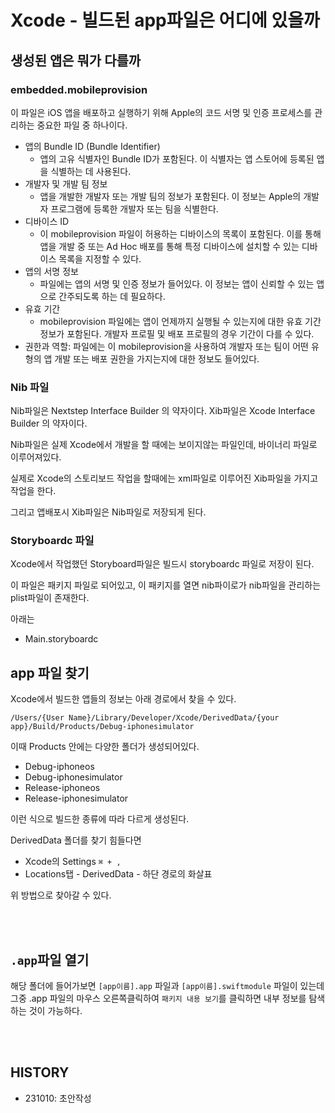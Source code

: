 # Xcode - 빌드된 app파일은 어디에 있을까

## 생성된 앱은 뭐가 다를까

### embedded.mobileprovision

이 파일은 iOS 앱을 배포하고 실행하기 위해 Apple의 코드 서명 및 인증 프로세스를 관리하는 중요한 파일 중 하나이다.

- 앱의 Bundle ID (Bundle Identifier)
    - 앱의 고유 식별자인 Bundle ID가 포함된다. 이 식별자는 앱 스토어에 등록된 앱을 식별하는 데 사용된다.
- 개발자 및 개발 팀 정보
    - 앱을 개발한 개발자 또는 개발 팀의 정보가 포함된다. 이 정보는 Apple의 개발자 프로그램에 등록한 개발자 또는 팀을 식별한다.
- 디바이스 ID
    - 이 mobileprovision 파일이 허용하는 디바이스의 목록이 포함된다. 이를 통해 앱을 개발 중 또는 Ad Hoc 배포를 통해 특정 디바이스에 설치할 수 있는 디바이스 목록을 지정할 수 있다.
- 앱의 서명 정보
    - 파일에는 앱의 서명 및 인증 정보가 들어있다. 이 정보는 앱이 신뢰할 수 있는 앱으로 간주되도록 하는 데 필요하다.
- 유효 기간
    - mobileprovision 파일에는 앱이 언제까지 실행될 수 있는지에 대한 유효 기간 정보가 포함된다. 개발자 프로필 및 배포 프로필의 경우 기간이 다를 수 있다.
- 권한과 역할: 파일에는 이 mobileprovision을 사용하여 개발자 또는 팀이 어떤 유형의 앱 개발 또는 배포 권한을 가지는지에 대한 정보도 들어있다.

### Nib 파일
Nib파일은 Nextstep Interface Builder 의 약자이다. 
Xib파일은 Xcode Interface Builder 의 약자이다. 

Nib파일은 실제 Xcode에서 개발을 할 때에는 보이지않는 파일인데,
바이너리 파일로 이루어져있다.

실제로 Xcode의 스토리보드 작업을 할때에는 xml파일로 이루어진 Xib파일을 가지고 작업을 한다. 

그리고 앱배포시 Xib파일은 Nib파일로 저장되게 된다. 

### Storyboardc 파일

Xcode에서 작업했던 Storyboard파일은 빌드시 storyboardc 파일로 저장이 된다.

이 파일은 패키지 파일로 되어있고, 이 패키지를 열면 nib파이로가 nib파일을 관리하는 plist파일이 존재한다. 

아래는 

- Main.storyboardc


## app 파일 찾기
Xcode에서 빌드한 앱들의 정보는 아래 경로에서 찾을 수 있다.

```
/Users/{User Name}/Library/Developer/Xcode/DerivedData/{your app}/Build/Products/Debug-iphonesimulator
```

이때 Products 안에는 다양한 폴더가 생성되어있다.
- Debug-iphoneos
- Debug-iphonesimulator
- Release-iphoneos
- Release-iphonesimulator

이런 식으로 빌드한 종류에 따라 다르게 생성된다.  



DerivedData 폴더를 찾기 힘들다면

- Xcode의 Settings `⌘ + ,`
- Locations탭 - DerivedData - 하단 경로의 화살표

위 방법으로 찾아갈 수 있다.

<br><br>

## `.app`파일 열기

해당 폴더에 들어가보면 `[app이름].app` 파일과 `[app이름].swiftmodule` 파일이 있는데
그중 .app 파일의 마우스 오른쪽클릭하여 `패키지 내용 보기`를 클릭하면 내부 정보를 탐색하는 것이 가능하다.   

<br><br>

## HISTORY
- 231010: 초안작성
